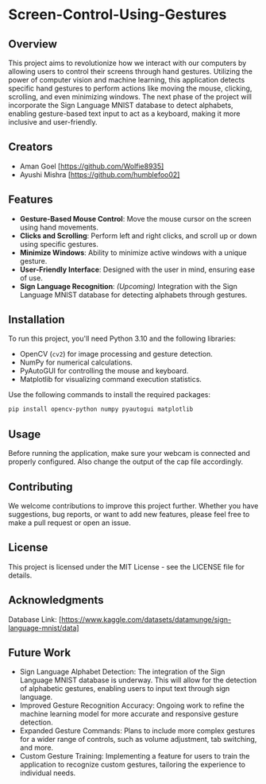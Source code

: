 # Screen-Control-Using-Gestures

## Overview
This project aims to revolutionize how we interact with our computers by allowing users to control their screens through hand gestures. Utilizing the power of computer vision and machine learning, this application detects specific hand gestures to perform actions like moving the mouse, clicking, scrolling, and even minimizing windows. The next phase of the project will incorporate the Sign Language MNIST database to detect alphabets, enabling gesture-based text input to act as a keyboard, making it more inclusive and user-friendly.

## Creators
- Aman Goel [https://github.com/Wolfie8935]
- Ayushi Mishra [https://github.com/humblefoo02]

## Features
- **Gesture-Based Mouse Control**: Move the mouse cursor on the screen using hand movements.
- **Clicks and Scrolling**: Perform left and right clicks, and scroll up or down using specific gestures.
- **Minimize Windows**: Ability to minimize active windows with a unique gesture.
- **User-Friendly Interface**: Designed with the user in mind, ensuring ease of use.
- **Sign Language Recognition**: *(Upcoming)* Integration with the Sign Language MNIST database for detecting alphabets through gestures.

## Installation
To run this project, you'll need Python 3.10 and the following libraries:
- OpenCV (`cv2`) for image processing and gesture detection.
- NumPy for numerical calculations.
- PyAutoGUI for controlling the mouse and keyboard.
- Matplotlib for visualizing command execution statistics.

Use the following commands to install the required packages:
```bash
pip install opencv-python numpy pyautogui matplotlib
```

## Usage
Before running the application, make sure your webcam is connected and properly configured. Also change the output of the cap file accordingly.

## Contributing
We welcome contributions to improve this project further. Whether you have suggestions, bug reports, or want to add new features, please feel free to make a pull request or open an issue.


## License
This project is licensed under the MIT License - see the LICENSE file for details.

## Acknowledgments
Database Link: [https://www.kaggle.com/datasets/datamunge/sign-language-mnist/data]

## Future Work
- Sign Language Alphabet Detection: The integration of the Sign Language MNIST database is underway. This will allow for the detection of alphabetic gestures, enabling users to input text through sign language.
- Improved Gesture Recognition Accuracy: Ongoing work to refine the machine learning model for more accurate and responsive gesture detection.
- Expanded Gesture Commands: Plans to include more complex gestures for a wider range of controls, such as volume adjustment, tab switching, and more.
- Custom Gesture Training: Implementing a feature for users to train the application to recognize custom gestures, tailoring the experience to individual needs.
